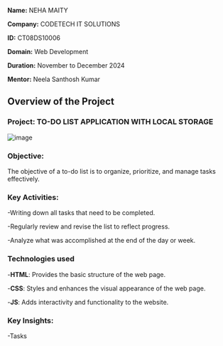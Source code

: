 **Name:** NEHA MAITY

**Company:** CODETECH IT SOLUTIONS

**ID:** CT08DS10006

**Domain:** Web Development

**Duration:** November to December 2024

**Mentor:** Neela Santhosh Kumar

## Overview of the Project

### Project: TO-DO LIST APPLICATION WITH LOCAL STORAGE
![image](https://github.com/user-attachments/assets/8e487008-be58-49e6-aab0-04c89525b339)


### Objective:
The objective of a to-do list is to organize, prioritize, and manage tasks effectively.

 ### Key Activities:
 -Writing down all tasks that need to be completed.

 -Regularly review and revise the list to reflect progress.

 -Analyze what was accomplished at the end of the day or week.

  ### Technologies used
 -**HTML**:  Provides the basic structure of the web page.
 
 -**CSS**: Styles and enhances the visual appearance of the web page.
 
 -**JS**: Adds interactivity and functionality to the website.

  ### Key Insights:
  -Tasks
